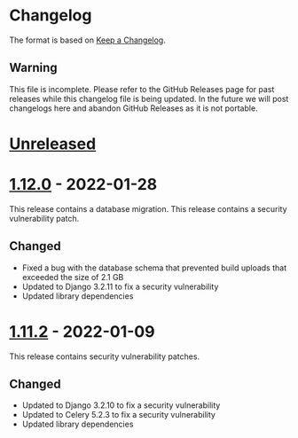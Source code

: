 # Changelog

The format is based on [Keep a Changelog][keep-a-changelog].

[keep-a-changelog]: https://keepachangelog.com/en/1.0.0/

## Warning

This file is incomplete. Please refer to the GitHub Releases page for past releases while this changelog file is being updated. In the future we will post changelogs here and abandon GitHub Releases as it is not portable.

# [Unreleased]


# [1.12.0] - 2022-01-28

This release contains a database migration.
This release contains a security vulnerability patch.

## Changed
- Fixed a bug with the database schema that prevented build uploads that exceeded the size of 2.1 GB
- Updated to Django 3.2.11 to fix a security vulnerability
- Updated library dependencies


# [1.11.2] - 2022-01-09

This release contains security vulnerability patches.

## Changed
- Updated to Django 3.2.10 to fix a security vulnerability
- Updated to Celery 5.2.3 to fix a security vulnerability
- Updated library dependencies







[Unreleased]: https://github.com/ericswpark/shipper/compare/1.12.0...HEAD
[1.12.0]: https://github.com/ericswpark/shipper/compare/1.11.2...1.12.0
[1.11.2]: https://github.com/ericswpark/shipper/compare/1.11.1...1.11.2

